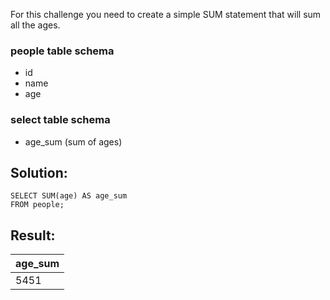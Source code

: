 For this challenge you need to create a simple SUM statement that will sum all the ages.

### people table schema

-   id
-   name
-   age

### select table schema

-   age\_sum (sum of ages)

## Solution:

```
SELECT SUM(age) AS age_sum 
FROM people;
```

## Result:

| age\_sum |
| --- |
| 5451 |